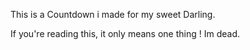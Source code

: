 This is a Countdown i made for my sweet Darling.

If you're reading this, it only means one thing ! Im dead.
